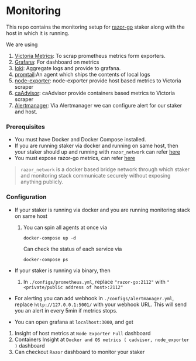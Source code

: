 # Monitoring

This repo contains the monitoring setup for [razor-go](https://github.com/razor-network/razor-go) staker along with the host in which it is running.


We are using
1.  [Victoria Metrics](https://victoriametrics.com/): To scrap prometheus metrics form exporters.
2. [Grafana](https://grafana.com/): For dashboard on metrics
3. [loki](https://grafana.com/oss/loki/): Aggregate logs and provide to grafana.
4. [promtail](https://grafana.com/docs/loki/latest/clients/promtail/):An agent which ships the contents of local logs
5. [node-exporter](https://prometheus.io/docs/guides/node-exporter/): node-exporter provide host based metrics to Victoria scraper
6. [caAdvisor](https://prometheus.io/docs/guides/cadvisor/): caAdvisor provide containers based metrics to Victoria scraper
7. [Alertmanager](https://github.com/prometheus/alertmanager.git): Via Alertmanager we can configure alert for our staker and host.


### Prerequisites 

- You must have Docker and Docker Compose installed.
- If you are running staker via docker and running on same host, then your staker should up and running with `razor_network` can refer [here](https://github.com/razor-network/razor-go/tree/v1-audit#docker-quick-start)
- You must expose razor-go metrics, can refer [here](https://github.com/razor-network/razor-go/tree/v1-audit#expose-metrics) 



> `razor_network` is a docker based bridge network through which staker and monitoring stack communicate securely without exposing anything publicly.



### Configuration 
- If your staker is running via docker and you are running monitoring stack on same host
    
    1. You can spin all agents at once via 
        
        ```
        docker-compose up -d
        ``` 
        Can check the status of each service via
        ```
        docker-compose ps
        ```
- If your staker is running via binary, then 
    
    1. In `./configs/prometheus.yml`, replace `"razor-go:2112"` with `"<private/public address of host>:2112"`

- For alerting you can add webhook in `./configs/alertmanager.yml`, replace `http://127.0.0.1:5001/` with your webhook URL. This will send you an alert in every 5min if metrics stops.
 
- You can open grafana at `localhost:3000`, and get 
 1. Insight of host metrics at `Node Exporter Full` dashboard
 2. Containers Insight at `Docker and OS metrics ( cadvisor, node_exporter )` dashboard
 3. Can checkout `Razor` dashboard to monitor your staker
